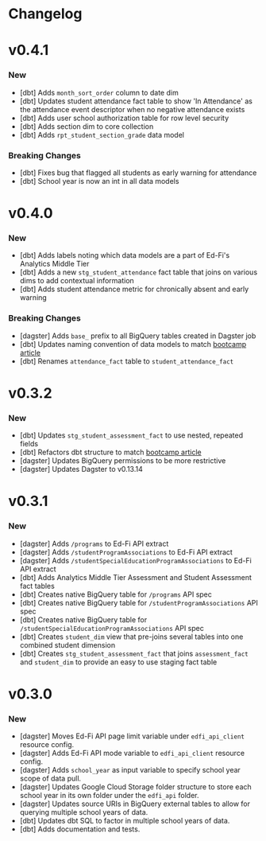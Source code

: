 # Changelog

# v0.4.1

### New

- [dbt] Adds `month_sort_order` column to date dim
- [dbt] Updates student attendance fact table to show 'In Attendance' as the attendance event descriptor when no negative attendance exists
- [dbt] Adds user school authorization table for row level security
- [dbt] Adds section dim to core collection
- [dbt] Adds `rpt_student_section_grade` data model

### Breaking Changes

- [dbt] Fixes bug that flagged all students as early warning for attendance
- [dbt] School year is now an int in all data models


# v0.4.0

### New

- [dbt] Adds labels noting which data models are a part of Ed-Fi's Analytics Middle Tier
- [dbt] Adds a new `stg_student_attendance` fact table that joins on various dims to add contextual information
- [dbt] Adds student attendance metric for chronically absent and early warning

### Breaking Changes

- [dagster] Adds `base_` prefix to all BigQuery tables created in Dagster job
- [dbt] Updates naming convention of data models to match [bootcamp article](https://github.com/K12-Analytics-Engineering/bootcamp/blob/main/docs/elt_layers.md)
- [dbt] Renames `attendance_fact` table to `student_attendance_fact`


# v0.3.2

### New

- [dbt] Updates `stg_student_assessment_fact` to use nested, repeated fields
- [dbt] Refactors dbt structure to match [bootcamp article](https://github.com/K12-Analytics-Engineering/bootcamp/blob/main/docs/elt_layers.md)
- [dagster] Updates BigQuery permissions to be more restrictive
- [dagster] Updates Dagster to v0.13.14


# v0.3.1

### New

- [dagster] Adds `/programs` to Ed-Fi API extract
- [dagster] Adds `/studentProgramAssociations` to Ed-Fi API extract
- [dagster] Adds `/studentSpecialEducationProgramAssociations` to Ed-Fi API extract
- [dbt] Adds Analytics Middle Tier Assessment and Student Assessment fact tables
- [dbt] Creates native BigQuery table for `/programs` API spec
- [dbt] Creates native BigQuery table for `/studentProgramAssociations` API spec
- [dbt] Creates native BigQuery table for `/studentSpecialEducationProgramAssociations` API spec
- [dbt] Creates `student_dim` view that pre-joins several tables into one combined student dimension
- [dbt] Creates `stg_student_assessment_fact` that joins `assessment_fact` and `student_dim` to provide an easy to use staging fact table


# v0.3.0

### New

- [dagster] Moves Ed-Fi API page limit variable under `edfi_api_client` resource config.
- [dagster] Adds Ed-Fi API mode variable to `edfi_api_client` resource config.
- [dagster] Adds `school_year` as input variable to specify school year scope of data pull.
- [dagster] Updates Google Cloud Storage folder structure to store each school year in its own folder under the `edfi_api` folder.
- [dagster] Updates source URIs in BigQuery external tables to allow for querying multiple school years of data.
- [dbt] Updates dbt SQL to factor in multiple school years of data.
- [dbt] Adds documentation and tests.
